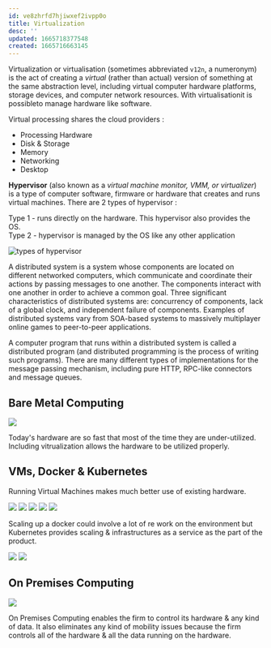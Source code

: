 ```yaml
---
id: ve8zhrfd7hjiwxef2ivpp0o
title: Virtualization
desc: ''
updated: 1665718377548
created: 1665716663145
---
```


Virtualization or virtualisation (sometimes abbreviated `v12n`, a numeronym) is the act of creating a *virtual* (rather than actual) version of something at the same abstraction level, including virtual computer hardware platforms, storage devices, and computer network resources. With virtualisationit is possibleto manage hardware like software.

Virtual processing shares the cloud providers :

- Processing Hardware
- Disk & Storage
- Memory
- Networking
- Desktop

**Hypervisor** (also known as a _virtual machine monitor, VMM, or virtualizer_) is a type of computer software, firmware or hardware that creates and runs virtual machines. There are 2 types of hypervisor :

Type 1 - runs directly on the hardware. This hypervisor also provides the OS.  
Type 2 - hypervisor is managed by the OS like any other application

![types of hypervisor](/assets/images/20220917075011-1.png)

A distributed system is a system whose components are located on different networked computers, which communicate and coordinate their actions by passing messages to one another. The components interact with one another in order to achieve a common goal. Three significant characteristics of distributed systems are: concurrency of components, lack of a global clock, and independent failure of components. Examples of distributed systems vary from SOA-based systems to massively multiplayer online games to peer-to-peer applications.

A computer program that runs within a distributed system is called a distributed program (and distributed programming is the process of writing such programs). There are many different types of implementations for the message passing mechanism, including pure HTTP, RPC-like connectors and message queues.

## Bare Metal Computing
![](/assets/images/2022-10-14-07-37-34.png)

Today's hardware are so fast that most of the time they are under-utilized. Including vitrualization allows the hardware to be utilized properly.


## VMs, Docker & Kubernetes

Running Virtual Machines makes much better use of existing hardware.

![](/assets/images/2022-10-14-08-40-24.png)
![](/assets/images/2022-10-14-08-41-37.png)
![](/assets/images/2022-10-14-08-44-28.png)
![](/assets/images/2022-10-14-08-54-05.png)
![](/assets/images/2022-10-14-08-56-23.png)

Scaling up a docker could involve a lot of re work on the environment but Kubernetes provides scaling & infrastructures as a service as the part of the product.

![](/assets/images/2022-10-14-08-58-47.png)
![](/assets/images/2022-10-14-08-59-31.png)


## On Premises Computing

![](/assets/images/2022-10-14-09-02-53.png)

On Premises Computing enables the firm to control its hardware & any kind of data. It also eliminates any kind of mobility issues because the firm controls all of the hardware & all the data running on the hardware.